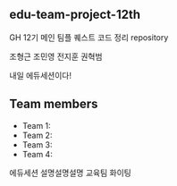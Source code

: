 ## edu-team-project-12th
GH 12기 메인 팀플 퀘스트 코드 정리 repository

조형근 조민영 전지훈 권혁범

내일 에듀세션이다!

## Team members
- Team 1:
- Team 2: 
- Team 3: 
- Team 4: 


에듀세션 설명설명설명
교육팀 화이팅